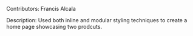 Contributors: Francis Alcala

Description:
Used both inline and modular styling techniques to create a home page showcasing two prodcuts.
